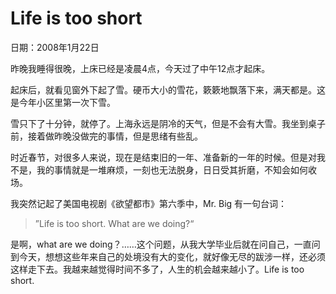 # Life is too short

日期：2008年1月22日

昨晚我睡得很晚，上床已经是凌晨4点，今天过了中午12点才起床。

起床后，就看见窗外下起了雪。硬币大小的雪花，簌簌地飘落下来，满天都是。这是今年小区里第一次下雪。

雪只下了十分钟，就停了。上海永远是阴冷的天气，但是不会有大雪。我坐到桌子前，接着做昨晚没做完的事情，但是思绪有些乱。

时近春节，对很多人来说，现在是结束旧的一年、准备新的一年的时候。但是对我不是，我的事情就是一堆麻烦，一刻也无法脱身，日日受其折磨，不知会如何收场。

我突然记起了美国电视剧《欲望都市》第六季中，Mr. Big 有一句台词：

> ”Life is too short. What are we doing?“

是啊，what are we doing？……这个问题，从我大学毕业后就在问自己，一直问到今天，想想这些年来自己的处境没有大的变化，就好像无尽的跋涉一样，还必须这样走下去。我越来越觉得时间不多了，人生的机会越来越小了。Life is too short.

